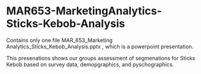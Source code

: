 # MAR653-MarketingAnalytics-Sticks-Kebob-Analysis

Contains only one file MAR_653_Marketing Analytics_Sticks_Kebob_Analysis.pptx , which is a powerpoint presentation. 

This presenations shows our groups assessment of segmenations for Sticks Kebob based on survey data, demopgraphics, and pyschographics. 
